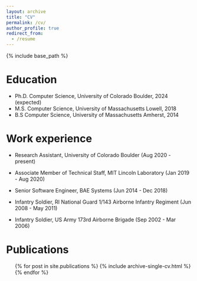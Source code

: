 ```yaml
---
layout: archive
title: "CV"
permalink: /cv/
author_profile: true
redirect_from:
  - /resume
---
```


{% include base_path %}

Education
======
* Ph.D. Computer Science, University of Colorado Boulder, 2024 (expected)
* M.S. Computer Science, University of Massachusetts Lowell, 2018
* B.S Computer Science, University of Massachusetts Amherst, 2014

Work experience
======
* Research Assistant, University of Colorado Boulder (Aug 2020 - present)


* Associate Member of Technical Staff, MIT Lincoln Laboratory (Jan 2019 - Aug 2020)


* Senior Software Engineer, BAE Systems (Jun 2014 - Dec 2018)
  

* Infantry Soldier, RI National Guard 1/143 Airborne Infantry Regiment (Jun 2008 - May 2011)


* Infantry Soldier, US Army 173rd Airborne Brigade (Sep 2002 - Mar 2006)

<!-- 
Skills
======
* Skill 1
* Skill 2
  * Sub-skill 2.1
  * Sub-skill 2.2
  * Sub-skill 2.3
* Skill 3
-->

Publications
======
  <ul>{% for post in site.publications %}
    {% include archive-single-cv.html %}
  {% endfor %}</ul>
 
<!--
Talks
======
  <ul>{% for post in site.talks %}
    {% include archive-single-talk-cv.html %}
  {% endfor %}</ul>
  
Teaching
======
  <ul>{% for post in site.teaching %}
    {% include archive-single-cv.html %}
  {% endfor %}</ul>
  
Service and leadership
======
* Currently signed in to 43 different slack teams
-->